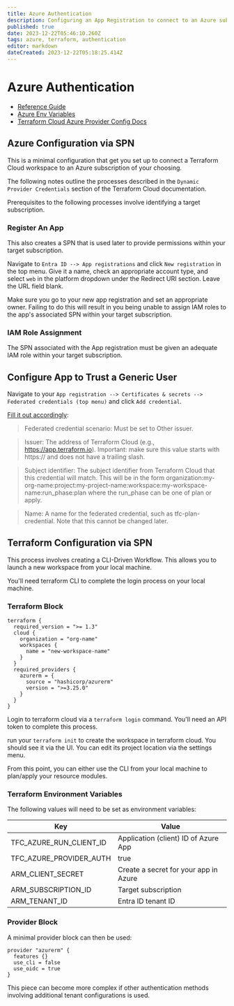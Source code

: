```yaml
---
title: Azure Authentication
description: Configuring an App Registration to connect to an Azure subscription/tenant
published: true
date: 2023-12-22T05:46:10.260Z
tags: azure, terraform, authentication
editor: markdown
dateCreated: 2023-12-22T05:18:25.414Z
---
```


# Azure Authentication

- [Reference Guide](https://dev.to/this-is-learning/deploy-azure-infrastructure-using-terraform-cloud-3j9d)
- [Azure Env Variables](https://registry.terraform.io/providers/hashicorp/azurerm/latest/docs/guides/service_principal_client_secret.html#configuring-the-service-principal-in-terraform)
- [Terraform Cloud Azure Provider Config Docs](https://developer.hashicorp.com/terraform/cloud-docs/workspaces/dynamic-provider-credentials/azure-configuration)

## Azure Configuration via SPN

This is a minimal configuration that get you set up to connect a Terraform Cloud workspace to an Azure subscription of your choosing.

The following notes outline the processes described in the `Dynamic Provider Credentials` section of the Terraform Cloud documentation. 

Prerequisites to the following processes involve identifying a target subscription. 

### Register An App

This also creates a SPN that is used later to provide permissions within your target subscription. 

Navigate to `Entra ID --> App registrations` and click `New registration` in the top menu. Give it a name, check an appropriate account type, and select `web` in the platform dropdown under the Redirect URI section. Leave the URL field blank. 

Make sure you go to your new app registration and set an appropriate owner. Failing to do this will result in you being unable to assign IAM roles to the app's associated SPN within your target subscription. 

### IAM Role Assignment

The SPN associated with the App registration must be given an adequate IAM role within your target subscription. 

## Configure App to Trust a Generic User

Navigate to your `App registration --> Certificates & secrets --> Federated credentials (top menu)` and click `Add credential`.

[Fill it out accordingly](https://developer.hashicorp.com/terraform/cloud-docs/workspaces/dynamic-provider-credentials/azure-configuration#configure-azure-active-directory-application-to-trust-a-generic-issuer):

> Federated credential scenario: Must be set to Other issuer.

> Issuer: The address of Terraform Cloud (e.g., https://app.terraform.io).
Important: make sure this value starts with https:// and does not have a trailing slash.

> Subject identifier: The subject identifier from Terraform Cloud that this credential will match. This will be in the form organization:my-org-name:project:my-project-name:workspace:my-workspace-name:run_phase:plan where the run_phase can be one of plan or apply.

>Name: A name for the federated credential, such as tfc-plan-credential. Note that this cannot be changed later.

## Terraform Configuration via SPN

This process involves creating a CLI-Driven Workflow. This allows you to launch a new workspace from your local machine.

You'll need terraform CLI to complete the login process on your local machine.

### Terraform Block

```
terraform {
  required_version = ">= 1.3"
  cloud {
    organization = "org-name"
    workspaces {
      name = "new-workspace-name"
    }
  }
  required_providers {
    azurerm = {
      source = "hashicorp/azurerm"
      version = ">=3.25.0"
    }
  }
}
```

Login to terraform cloud via a `terraform login` command. You'll need an API token to complete this process. 

run your `terraform init` to create the workspace in terraform cloud. You should see it via the UI. You can edit its project location via the settings menu. 

From this point, you can either use the CLI from your local machine to plan/apply your resource modules. 

### Terraform Environment Variables

The following values will need to be set as environment variables: 

| Key     | Value |
| -------- | ------- |
| TFC_AZURE_RUN_CLIENT_ID | Application (client) ID of Azure App    |
| TFC_AZURE_PROVIDER_AUTH | true    																|
| ARM_CLIENT_SECRET    		| Create a secret for your app in Azure   |
| ARM_SUBSCRIPTION_ID    	| Target subscription										  |
| ARM_TENANT_ID		    		| Entra ID tenant ID										  |

### Provider Block

A minimal provider block can then be used: 

```
provider "azurerm" {
  features {}
  use_cli = false
  use_oidc = true
}
```

This piece can become more complex if other authentication methods involving additional tenant configurations is used. 
